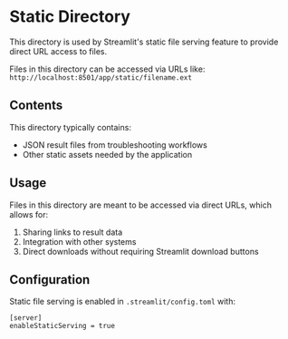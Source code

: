 # Static Directory

This directory is used by Streamlit's static file serving feature to provide direct URL access to files.

Files in this directory can be accessed via URLs like:
`http://localhost:8501/app/static/filename.ext`

## Contents

This directory typically contains:
- JSON result files from troubleshooting workflows
- Other static assets needed by the application

## Usage

Files in this directory are meant to be accessed via direct URLs, which allows for:
1. Sharing links to result data
2. Integration with other systems
3. Direct downloads without requiring Streamlit download buttons

## Configuration

Static file serving is enabled in `.streamlit/config.toml` with:
```
[server]
enableStaticServing = true
```
